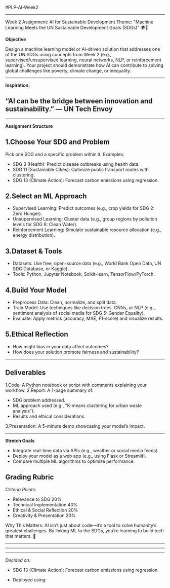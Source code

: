 #PLP-AI-Week2
____________________________________________________________________________________________________________
Week 2 Assignment: AI for Sustainable Development
Theme: "Machine Learning Meets the UN Sustainable Development Goals (SDGs)" 🌍🤖

**Objective**

Design a machine learning model or AI-driven solution that addresses one of the UN SDGs using concepts from Week 2 (e.g., supervised/unsupervised learning, neural networks, NLP, or reinforcement learning). Your project should demonstrate how AI can contribute to solving global challenges like poverty, climate change, or inequality.
______________________________________________________________________________________________________________________
**Inspiration:**

“AI can be the bridge between innovation and sustainability.” — UN Tech Envoy
--------------------------------------------------------------------------------------------------------------------------
______________________________________________________________________________________________________________________
**Assignment Structure**

1.Choose Your SDG and Problem
---------------------------
Pick one SDG and a specific problem within it. Examples:
- SDG 3 (Health): Predict disease outbreaks using health data.
- SDG 11 (Sustainable Cities): Optimize public transport routes with clustering.
- SDG 13 (Climate Action): Forecast carbon emissions using regression.


2.Select an ML Approach
----------------------
- Supervised Learning: Predict outcomes (e.g., crop yields for SDG 2: Zero Hunger).
- Unsupervised Learning: Cluster data (e.g., group regions by pollution levels for SDG 6: Clean Water).
- Reinforcement Learning: Simulate sustainable resource allocation (e.g., energy distribution).

3.Dataset & Tools
---------------
- Datasets: Use free, open-source data (e.g., World Bank Open Data, UN SDG Database, or Kaggle).
- Tools: Python, Jupyter Notebook, Scikit-learn, TensorFlow/PyTorch.

4.Build Your Model
----
- Preprocess Data: Clean, normalize, and split data.
- Train Model: Use techniques like decision trees, CNNs, or NLP (e.g., sentiment analysis of social media for SDG 5: Gender Equality).
- Evaluate: Apply metrics (accuracy, MAE, F1-score) and visualize results.

5.Ethical Reflection
----
- How might bias in your data affect outcomes?
- How does your solution promote fairness and sustainability?

_______________________________________________________________________________________________________________________________________________
Deliverables
--
1.Code: A Python notebook or script with comments explaining your workflow.
2.Report: A 1-page summary of:
   - SDG problem addressed.
   - ML approach used (e.g., "K-means clustering for urban waste analysis").
   - Results and ethical considerations.

3.Presentation: A 5-minute demo showcasing your model’s impact.

------------------------------------------------------------------------------------------------------------------------------------------------
**Stretch Goals**

- Integrate real-time data via APIs (e.g., weather or social media feeds).
- Deploy your model as a web app (e.g., using Flask or Streamlit).
- Compare multiple ML algorithms to optimize performance.

Grading Rubric
---------------
*Criteria	Points:*
- Relevance to SDG	20%
- Technical Implementation	40%
- Ethical & Social Reflection	20%
- Creativity & Presentation	20%

  
Why This Matters:
AI isn’t just about code—it’s a tool to solve humanity’s greatest challenges.
By linking ML to the SDGs, you’re learning to build tech that matters.
🌟
______________________________________________________________________________________________________________________________________________
-------------------------------------------------------------------------------------------------------------------------------------------
______________________________________________________________________________________________________________________________________________

*Decided on:*
- SDG 13 (Climate Action): Forecast carbon emissions using regression.

- Deployed using: 
